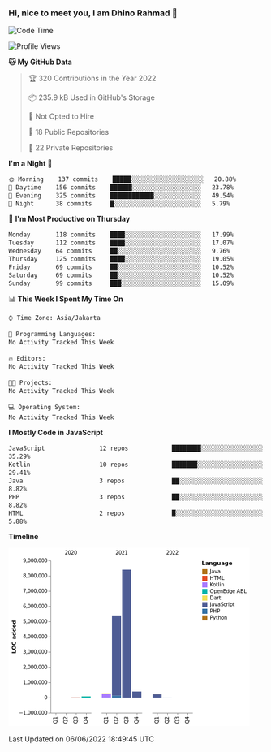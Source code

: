 ### Hi, nice to meet you, I am Dhino Rahmad 👋
<!--START_SECTION:waka-->
![Code Time](http://img.shields.io/badge/Code%20Time-0%20secs-blue)

![Profile Views](http://img.shields.io/badge/Profile%20Views-1-blue)

**🐱 My GitHub Data** 

> 🏆 320 Contributions in the Year 2022
 > 
> 📦 235.9 kB Used in GitHub's Storage 
 > 
> 🚫 Not Opted to Hire
 > 
> 📜 18 Public Repositories 
 > 
> 🔑 22 Private Repositories  
 > 
**I'm a Night 🦉** 

```text
🌞 Morning    137 commits    █████░░░░░░░░░░░░░░░░░░░░   20.88% 
🌆 Daytime    156 commits    ██████░░░░░░░░░░░░░░░░░░░   23.78% 
🌃 Evening    325 commits    ████████████░░░░░░░░░░░░░   49.54% 
🌙 Night      38 commits     █░░░░░░░░░░░░░░░░░░░░░░░░   5.79%

```
📅 **I'm Most Productive on Thursday** 

```text
Monday       118 commits    ████░░░░░░░░░░░░░░░░░░░░░   17.99% 
Tuesday      112 commits    ████░░░░░░░░░░░░░░░░░░░░░   17.07% 
Wednesday    64 commits     ██░░░░░░░░░░░░░░░░░░░░░░░   9.76% 
Thursday     125 commits    ████░░░░░░░░░░░░░░░░░░░░░   19.05% 
Friday       69 commits     ██░░░░░░░░░░░░░░░░░░░░░░░   10.52% 
Saturday     69 commits     ██░░░░░░░░░░░░░░░░░░░░░░░   10.52% 
Sunday       99 commits     ███░░░░░░░░░░░░░░░░░░░░░░   15.09%

```


📊 **This Week I Spent My Time On** 

```text
⌚︎ Time Zone: Asia/Jakarta

💬 Programming Languages: 
No Activity Tracked This Week

🔥 Editors: 
No Activity Tracked This Week

🐱‍💻 Projects: 
No Activity Tracked This Week

💻 Operating System: 
No Activity Tracked This Week

```

**I Mostly Code in JavaScript** 

```text
JavaScript               12 repos            ████████░░░░░░░░░░░░░░░░░   35.29% 
Kotlin                   10 repos            ███████░░░░░░░░░░░░░░░░░░   29.41% 
Java                     3 repos             ██░░░░░░░░░░░░░░░░░░░░░░░   8.82% 
PHP                      3 repos             ██░░░░░░░░░░░░░░░░░░░░░░░   8.82% 
HTML                     2 repos             █░░░░░░░░░░░░░░░░░░░░░░░░   5.88%

```


**Timeline**

![Chart not found](https://raw.githubusercontent.com/Dhino12/Dhino12/master/charts/bar_graph.png) 


 Last Updated on 06/06/2022 18:49:45 UTC
<!--END_SECTION:waka-->
 
